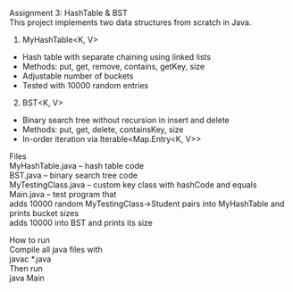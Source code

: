 Assignment 3: HashTable & BST  
This project implements two data structures from scratch in Java.

1. MyHashTable<K, V>  
- Hash table with separate chaining using linked lists  
- Methods: put, get, remove, contains, getKey, size  
- Adjustable number of buckets  
- Tested with 10000 random entries

2. BST<K, V>  
- Binary search tree without recursion in insert and delete  
- Methods: put, get, delete, containsKey, size  
- In-order iteration via Iterable<Map.Entry<K, V>>

Files  
MyHashTable.java – hash table code  
BST.java – binary search tree code  
MyTestingClass.java – custom key class with hashCode and equals  
Main.java – test program that  
 adds 10000 random MyTestingClass→Student pairs into MyHashTable and prints bucket sizes  
 adds 10000 into BST and prints its size  

How to run  
Compile all java files with  
javac *.java  
Then run  
java Main 
